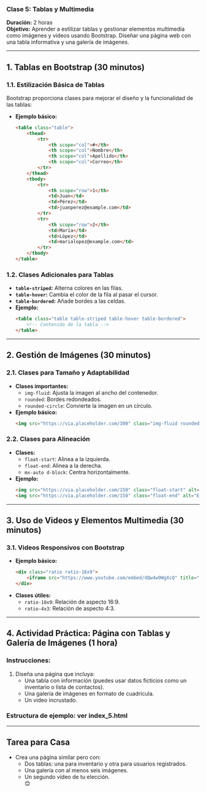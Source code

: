 ### **Clase 5: Tablas y Multimedia**  
**Duración:** 2 horas  
**Objetivo:** Aprender a estilizar tablas y gestionar elementos multimedia como imágenes y videos usando Bootstrap. Diseñar una página web con una tabla informativa y una galería de imágenes.

---

## **1. Tablas en Bootstrap (30 minutos)**  

### **1.1. Estilización Básica de Tablas**  
Bootstrap proporciona clases para mejorar el diseño y la funcionalidad de las tablas:  
- **Ejemplo básico:**
  ```html
  <table class="table">
      <thead>
          <tr>
              <th scope="col">#</th>
              <th scope="col">Nombre</th>
              <th scope="col">Apellido</th>
              <th scope="col">Correo</th>
          </tr>
      </thead>
      <tbody>
          <tr>
              <th scope="row">1</th>
              <td>Juan</td>
              <td>Pérez</td>
              <td>juanperez@example.com</td>
          </tr>
          <tr>
              <th scope="row">2</th>
              <td>María</td>
              <td>López</td>
              <td>marialopez@example.com</td>
          </tr>
      </tbody>
  </table>
  ```

### **1.2. Clases Adicionales para Tablas**  
- **`table-striped`:** Alterna colores en las filas.  
- **`table-hover`:** Cambia el color de la fila al pasar el cursor.  
- **`table-bordered`:** Añade bordes a las celdas.  
- **Ejemplo:**  
  ```html
  <table class="table table-striped table-hover table-bordered">
      <!-- Contenido de la tabla -->
  </table>
  ```

---

## **2. Gestión de Imágenes (30 minutos)**  

### **2.1. Clases para Tamaño y Adaptabilidad**  
- **Clases importantes:**
  - `img-fluid`: Ajusta la imagen al ancho del contenedor.  
  - `rounded`: Bordes redondeados.  
  - `rounded-circle`: Convierte la imagen en un círculo.  
- **Ejemplo básico:**
  ```html
  <img src="https://via.placeholder.com/300" class="img-fluid rounded" alt="Ejemplo">
  ```

### **2.2. Clases para Alineación**  
- **Clases:**
  - `float-start`: Alinea a la izquierda.  
  - `float-end`: Alinea a la derecha.  
  - `mx-auto d-block`: Centra horizontalmente.  
- **Ejemplo:**  
  ```html
  <img src="https://via.placeholder.com/150" class="float-start" alt="Ejemplo">
  <img src="https://via.placeholder.com/150" class="float-end" alt="Ejemplo">
  ```

---

## **3. Uso de Videos y Elementos Multimedia (30 minutos)**  

### **3.1. Videos Responsivos con Bootstrap**  
- **Ejemplo básico:**
  ```html
  <div class="ratio ratio-16x9">
      <iframe src="https://www.youtube.com/embed/dQw4w9WgXcQ" title="Video de YouTube" allowfullscreen></iframe>
  </div>
  ```
- **Clases útiles:**  
  - `ratio-16x9`: Relación de aspecto 16:9.  
  - `ratio-4x3`: Relación de aspecto 4:3.

---

## **4. Actividad Práctica: Página con Tablas y Galería de Imágenes (1 hora)**  

### **Instrucciones:**  
1. Diseña una página que incluya:  
   - Una tabla con información (puedes usar datos ficticios como un inventario o lista de contactos).  
   - Una galería de imágenes en formato de cuadrícula.  
   - Un video incrustado.  

### **Estructura de ejemplo: ver index_5.html**  

---

## **Tarea para Casa**  
- Crea una página similar pero con:  
  - Dos tablas: una para inventario y otra para usuarios registrados.  
  - Una galería con al menos seis imágenes.  
  - Un segundo video de tu elección.  
😊